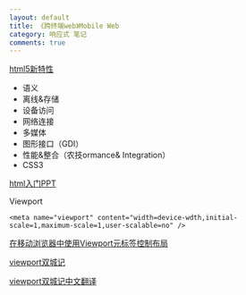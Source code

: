 ```yaml
---
layout: default
title: 《跨终端web》Mobile Web
category: 响应式 笔记
comments: true
---
```



[html5新特性](http://www.w3.org/html/logo/#the-technology)
* 语义
* 离线&存储
* 设备访问
* 网络连接
* 多媒体
* 图形接口（GDI）
* 性能&整合（农技ormance& Integration）
* CSS3

[html入门PPT](http://slides.html5rocks.com/)

Viewport

```
<meta name="viewport" content="width=device-wdth,initial-scale=1,maximum-scale=1,user-scalable=no" />
```

[在移动浏览器中使用Viewport元标签控制布局](https://developer.mozilla.org/zh-CN/docs/Mobile/viewport_meta_tag)

[viewport双城记](http://www.quirksmode.org/mobile/viewports.html)

[viewport双城记中文翻译](http://weizhifeng.net/viewports.html)

